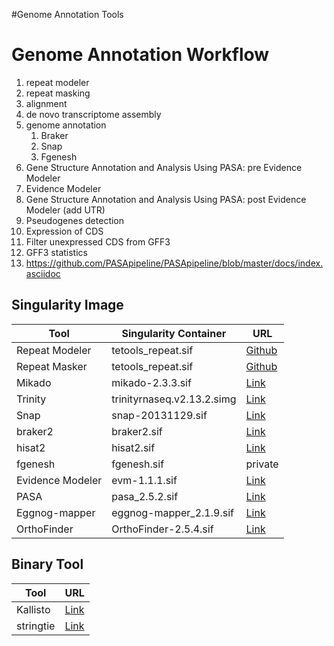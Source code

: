 #Genome Annotation Tools

# Genome Annotation Workflow
1) repeat modeler
2) repeat masking
3) alignment
4) de novo transcriptome assembly
5) genome annotation
   1. Braker
   2. Snap
   3. Fgenesh
7) Gene Structure Annotation and Analysis Using PASA: pre Evidence Modeler
8) Evidence Modeler
9) Gene Structure Annotation and Analysis Using PASA: post Evidence Modeler (add UTR)
10) Pseudogenes detection
11) Expression of CDS
12) Filter unexpressed CDS from GFF3
13) GFF3 statistics
14) https://github.com/PASApipeline/PASApipeline/blob/master/docs/index.asciidoc

## Singularity Image
Tool  | Singularity Container | URL
-----------------|--------------------|------------
Repeat Modeler   | tetools_repeat.sif | [Github](https://github.com/Dfam-consortium/TETools)
Repeat Masker    | tetools_repeat.sif | [Github](https://github.com/Dfam-consortium/TETools)
Mikado           | mikado-2.3.3.sif   | [Link](https://quay.io/repository/biocontainers/mikado?tab=history)
Trinity          | trinityrnaseq.v2.13.2.simg | [Link](https://data.broadinstitute.org/Trinity/TRINITY_SINGULARITY/archived/trinityrnaseq.v2.13.2.simg)
Snap             | snap-20131129.sif  | [Link](https://hub.docker.com/r/biocontainers/snap/tags)
braker2          | braker2.sif        | [Link](https://quay.io/repository/biocontainers/braker2?tab=tags)
hisat2           | hisat2.sif         | [Link](https://quay.io/repository/biocontainers/hisat2?tab=tags)
fgenesh          | fgenesh.sif        | private
Evidence Modeler | evm-1.1.1.sif      | [Link](https://quay.io/repository/biocontainers/evidencemodeler?tab=tags)
PASA             | pasa_2.5.2.sif     | [Link](https://quay.io/repository/biocontainers/pasa?tab=tags)
Eggnog-mapper    | eggnog-mapper_2.1.9.sif | [Link](https://quay.io/repository/biocontainers/eggnog-mapper?tab=tags)
OrthoFinder      | OrthoFinder-2.5.4.sif   | [Link](https://quay.io/repository/biocontainers/orthofinder?tab=tags)

## Binary Tool
Tool | URL
-----------|-----------
Kallisto   | [Link](https://pachterlab.github.io/kallisto/download)
stringtie  | [Link](https://ccb.jhu.edu/software/stringtie/)



